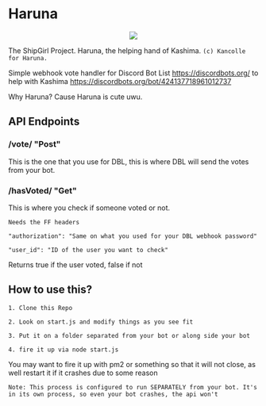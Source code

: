 # Haruna
<p align="center">
  <img src="https://vignette.wikia.nocookie.net/kancolle/images/1/1a/Haruna_Kai_Ni_Summer_Full.png/revision/latest?cb=20160801085517">
</p>

The ShipGirl Project. Haruna, the helping hand of Kashima. ``(c) Kancolle for Haruna.``

Simple webhook vote handler for Discord Bot List https://discordbots.org/ to help with Kashima https://discordbots.org/bot/424137718961012737

Why Haruna? Cause Haruna is cute uwu.

## API Endpoints
### /vote/ "Post"
This is the one that you use for DBL, this is where DBL will send the votes from your bot.

### /hasVoted/ "Get"
This is where you check if someone voted or not.

`Needs the FF headers`

`"authorization": "Same on what you used for your DBL webhook password"`

`"user_id": "ID of the user you want to check"`

Returns true if the user voted, false if not

## How to use this?
`1. Clone this Repo`

`2. Look on start.js and modify things as you see fit`

`3. Put it on a folder separated from your bot or along side your bot`

`4. fire it up via node start.js`

You may want to fire it up with pm2 or something so that it will not close, as well restart it if it crashes due to some reason

`Note: This process is configured to run SEPARATELY from your bot. It's in its own process, so even your bot crashes, the api won't`
